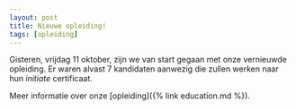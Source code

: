 ```yaml
---
layout: post
title: Nieuwe opleiding!
tags: [opleiding]
---
```


Gisteren, vrijdag 11 oktober, zijn we van start gegaan met onze vernieuwde opleiding. Er waren alvast 7 kandidaten aanwezig die zullen werken naar hun *initiate* certificaat.

Meer informatie over onze [opleiding]({% link education.md %}). 
